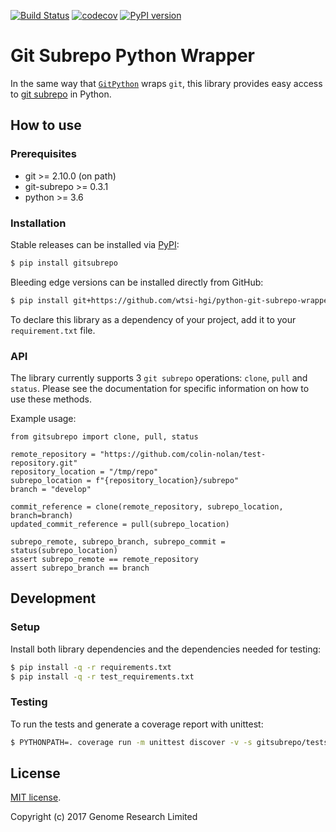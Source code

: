 [![Build Status](https://travis-ci.org/wtsi-hgi/python-git-subrepo-wrapper.svg?branch=master)](https://travis-ci.org/wtsi-hgi/python-git-subrepo-wrapper)
[![codecov](https://codecov.io/gh/wtsi-hgi/python-git-subrepo-wrapper/branch/master/graph/badge.svg)](https://codecov.io/gh/wtsi-hgi/python-git-subrepo-wrapper)
[![PyPI version](https://badge.fury.io/py/gitsubrepo.svg)](https://badge.fury.io/py/gitsubrepo)

# Git Subrepo Python Wrapper
In the same way that [`GitPython`](https://pypi.python.org/pypi/GitPython/) wraps `git`, this library provides easy 
access to [git subrepo](https://github.com/ingydotnet/git-subrepo) in Python.


## How to use
### Prerequisites
 - git >= 2.10.0 (on path)
 - git-subrepo >= 0.3.1
 - python >= 3.6


### Installation
Stable releases can be installed via [PyPI](https://pypi.python.org/pypi/gitsubrepo):
```bash
$ pip install gitsubrepo
```

Bleeding edge versions can be installed directly from GitHub:
```bash
$ pip install git+https://github.com/wtsi-hgi/python-git-subrepo-wrapper.git@${commit_id_or_branch_or_tag}#egg=gitsubrepo
```

To declare this library as a dependency of your project, add it to your `requirement.txt` file.


### API
The library currently supports 3 `git subrepo` operations: `clone`, `pull` and `status`. Please see the documentation 
for specific information on how to use these methods.

Example usage:
```python3
from gitsubrepo import clone, pull, status

remote_repository = "https://github.com/colin-nolan/test-repository.git"
repository_location = "/tmp/repo"
subrepo_location = f"{repository_location}/subrepo"
branch = "develop"

commit_reference = clone(remote_repository, subrepo_location, branch=branch)
updated_commit_reference = pull(subrepo_location)

subrepo_remote, subrepo_branch, subrepo_commit = status(subrepo_location)
assert subrepo_remote == remote_repository
assert subrepo_branch == branch
```


## Development
### Setup
Install both library dependencies and the dependencies needed for testing:
```bash
$ pip install -q -r requirements.txt
$ pip install -q -r test_requirements.txt
```

### Testing
To run the tests and generate a coverage report with unittest:
```bash
$ PYTHONPATH=. coverage run -m unittest discover -v -s gitsubrepo/tests
```


## License
[MIT license](LICENSE.txt).

Copyright (c) 2017 Genome Research Limited

